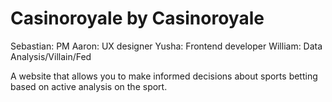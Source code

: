 # Casinoroyale by Casinoroyale

Sebastian: PM
Aaron: UX designer
Yusha: Frontend developer
William: Data Analysis/Villain/Fed

A website that allows you to make informed decisions about sports betting based on active analysis on the sport.


